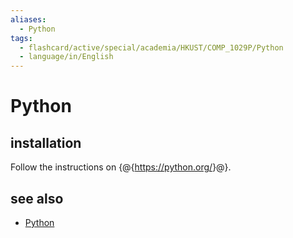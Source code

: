 ```yaml
---
aliases:
  - Python
tags:
  - flashcard/active/special/academia/HKUST/COMP_1029P/Python
  - language/in/English
---
```


# Python

## installation

Follow the instructions on {@{<https://python.org/>}@}. <!--SR:!2028-03-03,1160,350-->

## see also

- [Python](../../../../general/Python%20(programming%20language).md)
